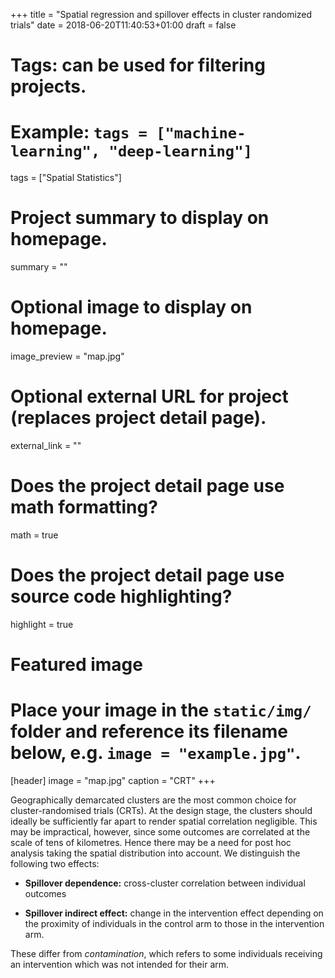 +++
title = "Spatial regression and spillover effects in cluster randomized trials"
date = 2018-06-20T11:40:53+01:00
draft = false

# Tags: can be used for filtering projects.
# Example: `tags = ["machine-learning", "deep-learning"]`
tags = ["Spatial Statistics"]

# Project summary to display on homepage.
summary = ""

# Optional image to display on homepage.
image_preview = "map.jpg"

# Optional external URL for project (replaces project detail page).
external_link = ""

# Does the project detail page use math formatting?
math = true

# Does the project detail page use source code highlighting?
highlight = true

# Featured image
# Place your image in the `static/img/` folder and reference its filename below, e.g. `image = "example.jpg"`.
[header]
image = "map.jpg"
caption = "CRT"
+++

Geographically demarcated clusters are the most common choice for cluster-randomised trials (CRTs).  At the design stage, the clusters should ideally be sufficiently far apart to render spatial correlation negligible.  This may be impractical, however, since some outcomes are correlated at the scale of tens of kilometres. Hence there may be a need for post hoc analysis taking the spatial distribution into account.  We distinguish the following two effects:

* **Spillover dependence:** cross-cluster correlation between individual outcomes

* **Spillover indirect effect:** change in the intervention effect depending on the proximity of individuals in the control arm to those in the intervention arm.


These differ from *contamination*, which refers to some individuals receiving an intervention which was not intended for their arm.
